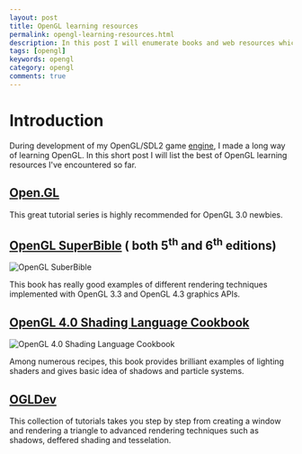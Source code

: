 ```yaml
---
layout: post
title: OpenGL learning resources
permalink: opengl-learning-resources.html
description: In this post I will enumerate books and web resources which come in handy while learning modern OpenGL (3.0 and higher).
tags: [opengl]
keywords: opengl
category: opengl
comments: true
---
```

# Introduction
During development of my OpenGL/SDL2 game [engine](https://github.com/rostakagmfun/PixelGearEngine), I made a long way of learning OpenGL. In this short post I will list the best of OpenGL learning resources I've encountered so far.

## [Open.GL](https://open.gl/)
This great tutorial series is highly recommended for OpenGL 3.0 newbies.

## [OpenGL SuperBible](http://www.openglsuperbible.com/) ( both 5<sup>th</sup> and 6<sup>th</sup> editions)
![OpenGL SuberBible](http://www.openglsuperbible.com/wp-content/uploads/2013/07/superbible6_sm.png)

This book has really good examples of different rendering techniques implemented with OpenGL 3.3 and OpenGL 4.3 graphics APIs.

## [OpenGL 4.0 Shading Language Cookbook](http://www.amazon.com/OpenGL-4-0-Shading-Language-Cookbook/dp/1849514763)
![OpenGL 4.0 Shading Language Cookbook](http://ecx.images-amazon.com/images/I/51HdayMiz7L.jpg)

Among numerous recipes, this book provides brilliant examples of lighting shaders and gives basic idea of shadows and particle systems.

## [OGLDev](http://ogldev.atspace.co.uk/)

This collection of tutorials takes you step by step from creating a window and rendering a triangle to advanced rendering techniques such as shadows, deffered shading and tesselation.
